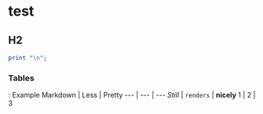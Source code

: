 # test

## H2

```perl
print "\n";
```

### Tables

: Example
Markdown | Less | Pretty
--- | --- | ---
*Still* | `renders` | **nicely**
1 | 2 | 3


